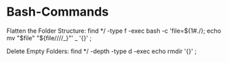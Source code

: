 # Bash-Commands

Flatten the Folder Structure:
find */ -type f -exec bash -c 'file=${1#./}; echo mv "$file" "${file//\//_}"' _ '{}' \;

Delete Empty Folders:
find */ -depth -type d -exec echo rmdir '{}' \; 

